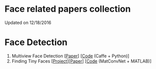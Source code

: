# Face related papers collection

Updated on 12/18/2016

# Face Detection
1. Multiview Face Detection [[Paper](https://arxiv.org/abs/1502.02766)]  [[Code](https://github.com/guoyilin/FaceDetection_CNN) (Caffe + Python)]
2. Finding Tiny Faces [[Project](https://www.cs.cmu.edu/~peiyunh/tiny/)][[Paper](https://arxiv.org/abs/1612.04402)] [[Code](https://github.com/peiyunh/tiny) (MatConvNet + MATLAB)]
